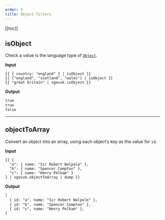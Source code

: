 ```yaml
---
order: 5
title: Object filters
---
```

<!-- markdownlint-disable no-emphasis-as-header -->

[[toc]]

## isObject

Check a value is the language type of [`Object`](https://developer.mozilla.org/en-US/docs/Web/JavaScript/Reference/Global_Objects/Object).

**Input**

```njk
{{ { country: "england" } | isObject }}
{{ ["england", "scotland", "wales"] | isObject }}
{{ "great britain" | xgovuk.isObject }}
```

**Output**

```html
true
true
false
```

***

## objectToArray

Convert an object into an array, using each object’s key as the value for `id`.

**Input**

```njk
{{ {
  "a": { name: "Sir Robert Walpole" },
  "b": { name: "Spencer Compton" },
  "c": { name: "Henry Pelham" }
} | xgovuk.objectToArray | dump }}
```

**Output**

```html
[
  { id: "a", name: "Sir Robert Walpole" },
  { id: "b", name: "Spencer Compton" },
  { id: "c", name: "Henry Pelham" },
]
```
